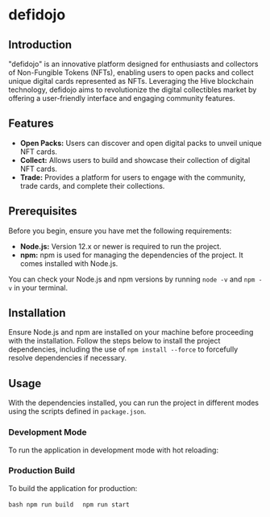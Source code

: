 # defidojo

## Introduction

"defidojo" is an innovative platform designed for enthusiasts and collectors of Non-Fungible Tokens (NFTs), enabling users to open packs and collect unique digital cards represented as NFTs. Leveraging the Hive blockchain technology, defidojo aims to revolutionize the digital collectibles market by offering a user-friendly interface and engaging community features.

## Features

- **Open Packs:** Users can discover and open digital packs to unveil unique NFT cards.
- **Collect:** Allows users to build and showcase their collection of digital NFT cards.
- **Trade:** Provides a platform for users to engage with the community, trade cards, and complete their collections.

## Prerequisites

Before you begin, ensure you have met the following requirements:
- **Node.js:** Version 12.x or newer is required to run the project.
- **npm:** npm is used for managing the dependencies of the project. It comes installed with Node.js.

You can check your Node.js and npm versions by running `node -v` and `npm -v` in your terminal.

## Installation

Ensure Node.js and npm are installed on your machine before proceeding with the installation. Follow the steps below to install the project dependencies, including the use of `npm install --force` to forcefully resolve dependencies if necessary.


## Usage

With the dependencies installed, you can run the project in different modes using the scripts defined in `package.json`.

### Development Mode

To run the application in development mode with hot reloading:


### Production Build

To build the application for production:

`bash
npm run build
`
`
npm run start`
